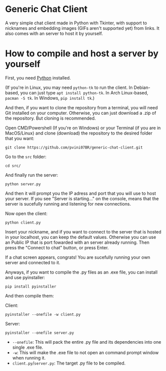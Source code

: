 # Generic Chat Client
A very simple chat client made in Python with Tkinter, with support to nicknames and embedding images (GIFs aren't supported yet) from links. It also comes with an server to host it by yourself.

# How to compile and host a server by yourself
First, you need [Python](https://www.python.org/downloads/) installed.

(If you're in Linux, you may need ``python-tk`` to run the client. In Debian-based, you can just type ``apt install python-tk``. In Arch Linux-based, ``pacman -S tk``. In Windows, ``pip install tk``.)

And then, if you want to clone the repository from a terminal, you will need Git installed on your computer. Otherwise, you can just download a .zip of the repository. But cloning is recommended.

Open CMD/Powershell (If you're on Windows) or your Terminal (if you are in MacOS/Linux) and clone (download) the repository to the desired folder that you want:
```
git clone https://github.com/pvini07BR/generic-chat-client.git
```
Go to the ``src`` folder:
```
cd src/
```
And finally run the server:
```
python server.py
```
And then it will prompt you the IP adress and port that you will use to host your server.
If you see "Server is starting..." on the console, means that the server is sucefully running and listening for new connections.

Now open the client:
```
python client.py
```
Insert your nickname, and if you want to connect to the server that is hosted in your localhost, you can keep the default values. Otherwise you can use an Public IP that is port fowarded with an server already running. Then press the "Connect to chat" button, or press Enter.

If a chat screen appears, congrats! You are sucefully running your own server and connected to it.

Anyways, if you want to compile the .py files as an .exe file, you can install and use pyinstaller:
```
pip install pyinstaller
```
And then compile them:

Client:
```
pyinstaller --onefile -w client.py
```

Server:
```
pyinstaller --onefile server.py
```
- ``--onefile``: This will pack the entire .py file and its dependencies into one single .exe file.
- ``-w``: This will make the .exe file to not open an command prompt window when running it.
- ``client.py``/``server.py``: The target .py file to be compiled.
